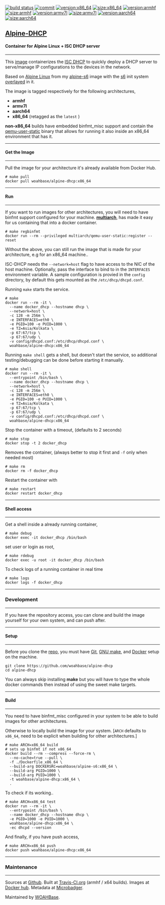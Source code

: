 [![build status][251]][232] [![commit][255]][231] [![version:x86_64][256]][235] [![size:x86_64][257]][235] [![version:armhf][258]][236] [![size:armhf][259]][236] [![version:armv7l][260]][237] [![size:armv7l][261]][237] [![version:aarch64][262]][238] [![size:aarch64][263]][238]

## [Alpine-DHCP][234]
#### Container for Alpine Linux + ISC DHCP server
---

This [image][233] containerizes the [ISC DHCP][135] to quickly
deploy a DHCP server to serve/manage IP configurations to the
devices in the network.

Based on [Alpine Linux][131] from my [alpine-s6][132] image with
the [s6][133] init system [overlayed][134] in it.

The image is tagged respectively for the following architectures,
* **armhf**
* **armv7l**
* **aarch64**
* **x86_64** (retagged as the `latest` )

**non-x86_64** builds have embedded binfmt_misc support and contain the
[qemu-user-static][105] binary that allows for running it also inside
an x86_64 environment that has it.

---
#### Get the Image
---

Pull the image for your architecture it's already available from
Docker Hub.

```
# make pull
docker pull woahbase/alpine-dhcp:x86_64
```

---
#### Run
---

If you want to run images for other architectures, you will need
to have binfmt support configured for your machine. [**multiarch**][104],
has made it easy for us containing that into a docker container.

```
# make regbinfmt
docker run --rm --privileged multiarch/qemu-user-static:register --reset
```

Without the above, you can still run the image that is made for your
architecture, e.g for an x86_64 machine..

ISC-DHCP needs the `--network=host` flag to have access to the NIC
of the host machine. Optionally, pass the interface to bind to in the
`INTERFACES` environment variable. A sample configuration is
provied in the `config` directory, by default this gets mounted as the
`/etc/dhcp/dhcpd.conf`.

Running `make` starts the service.

```
# make
docker run --rm -it \
  --name docker_dhcp --hostname dhcp \
  --network=host \
  -c 128 -m 256m \
  -e INTERFACES=eth0 \
  -e PGID=100 -e PUID=1000 \
  -e TZ=Asia/Kolkata \
  -p 67:67/tcp \
  -p 67:67/udp \
  -v config/dhcpd.conf:/etc/dhcp/dhcpd.conf \
  woahbase/alpine-dhcp:x86_64
```

Running `make shell` gets a shell, but doesn't start the service,
so additional testing/debugging can be done before starting it
manually.

```
# make shell
docker run --rm -it \
  --entrypoint /bin/bash \
  --name docker_dhcp --hostname dhcp \
  --network=host \
  -c 128 -m 256m \
  -e INTERFACES=eth0 \
  -e PGID=100 -e PUID=1000 \
  -e TZ=Asia/Kolkata \
  -p 67:67/tcp \
  -p 67:67/udp \
  -v config/dhcpd.conf:/etc/dhcp/dhcpd.conf \
  woahbase/alpine-dhcp:x86_64
```

Stop the container with a timeout, (defaults to 2 seconds)

```
# make stop
docker stop -t 2 docker_dhcp
```

Removes the container, (always better to stop it first and `-f`
only when needed most)

```
# make rm
docker rm -f docker_dhcp
```

Restart the container with

```
# make restart
docker restart docker_dhcp
```

---
#### Shell access
---

Get a shell inside a already running container,

```
# make debug
docker exec -it docker_dhcp /bin/bash
```

set user or login as root,

```
# make rdebug
docker exec -u root -it docker_dhcp /bin/bash
```

To check logs of a running container in real time

```
# make logs
docker logs -f docker_dhcp
```

---
### Development
---

If you have the repository access, you can clone and
build the image yourself for your own system, and can push after.

---
#### Setup
---

Before you clone the [repo][231], you must have [Git][101], [GNU make][102],
and [Docker][103] setup on the machine.

```
git clone https://github.com/woahbase/alpine-dhcp
cd alpine-dhcp
```
You can always skip installing **make** but you will have to
type the whole docker commands then instead of using the sweet
make targets.

---
#### Build
---

You need to have binfmt_misc configured in your system to be able
to build images for other architectures.

Otherwise to locally build the image for your system.
[`ARCH` defaults to `x86_64`, need to be explicit when building
for other architectures.]

```
# make ARCH=x86_64 build
# sets up binfmt if not x86_64
docker build --rm --compress --force-rm \
  --no-cache=true --pull \
  -f ./Dockerfile_x86_64 \
  --build-arg DOCKERSRC=woahbase/alpine-s6:x86_64 \
  --build-arg PGID=1000 \
  --build-arg PUID=1000 \
  -t woahbase/alpine-dhcp:x86_64 \
  .
```

To check if its working..

```
# make ARCH=x86_64 test
docker run --rm -it \
  --entrypoint /bin/bash \
  --name docker_dhcp --hostname dhcp \
  -e PGID=1000 -e PUID=1000 \
  woahbase/alpine-dhcp:x86_64 \
  -ec dhcpd --version
```

And finally, if you have push access,

```
# make ARCH=x86_64 push
docker push woahbase/alpine-dhcp:x86_64
```

---
### Maintenance
---

Sources at [Github][106]. Built at [Travis-CI.org][107] (armhf / x64 builds). Images at [Docker hub][108]. Metadata at [Microbadger][109].

Maintained by [WOAHBase][204].

[101]: https://git-scm.com
[102]: https://www.gnu.org/software/make/
[103]: https://www.docker.com
[104]: https://hub.docker.com/r/multiarch/qemu-user-static/
[105]: https://github.com/multiarch/qemu-user-static/releases/
[106]: https://github.com/
[107]: https://travis-ci.org/
[108]: https://hub.docker.com/
[109]: https://microbadger.com/

[131]: https://alpinelinux.org/
[132]: https://hub.docker.com/r/woahbase/alpine-glibc
[133]: https://skarnet.org/software/s6/
[134]: https://github.com/just-containers/s6-overlay
[135]: https://www.isc.org/dhcp/

[201]: https://github.com/woahbase
[202]: https://travis-ci.org/woahbase/
[203]: https://hub.docker.com/u/woahbase
[204]: https://woahbase.online/

[231]: https://github.com/woahbase/alpine-dhcp
[232]: https://travis-ci.org/woahbase/alpine-dhcp
[233]: https://hub.docker.com/r/woahbase/alpine-dhcp
[234]: https://woahbase.online/#/images/alpine-dhcp
[235]: https://microbadger.com/images/woahbase/alpine-dhcp:x86_64
[236]: https://microbadger.com/images/woahbase/alpine-dhcp:armhf
[237]: https://microbadger.com/images/woahbase/alpine-dhcp:armv7l
[238]: https://microbadger.com/images/woahbase/alpine-dhcp:aarch64

[251]: https://travis-ci.org/woahbase/alpine-dhcp.svg?branch=master

[255]: https://images.microbadger.com/badges/commit/woahbase/alpine-dhcp.svg

[256]: https://images.microbadger.com/badges/version/woahbase/alpine-dhcp:x86_64.svg
[257]: https://images.microbadger.com/badges/image/woahbase/alpine-dhcp:x86_64.svg

[258]: https://images.microbadger.com/badges/version/woahbase/alpine-dhcp:armhf.svg
[259]: https://images.microbadger.com/badges/image/woahbase/alpine-dhcp:armhf.svg

[260]: https://images.microbadger.com/badges/version/woahbase/alpine-dhcp:armv7l.svg
[261]: https://images.microbadger.com/badges/image/woahbase/alpine-dhcp:armv7l.svg

[262]: https://images.microbadger.com/badges/version/woahbase/alpine-dhcp:aarch64.svg
[263]: https://images.microbadger.com/badges/image/woahbase/alpine-dhcp:aarch64.svg

